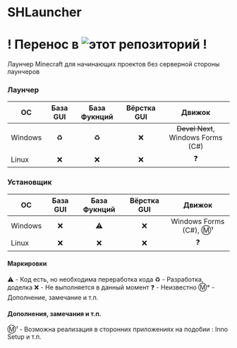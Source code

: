 # SHLauncher
# ! Перенос в ![этот репозиторий](https://github.com/GlotokTeam/SHLauncher-Modules/) !
Лаунчер Minecraft для начинающих проектов без серверной стороны лаунчеров

### Лаунчер
| OС       | База GUI                | База Фукнций | Вёрстка GUI| Движок
| ------------- |:------------------:|:--------------:|:--------------:|:--------------:|
| Windows     | ♻️    | ♻️    | ❌ | ~~Devel Next~~, Windows Forms (C#)
| Linux    | ❌ |   ❌ |  ❌ | ❓

### Установщик
| OС       | База GUI                | База Фукнций | Вёрстка GUI| Движок
| ------------- |:------------------:|:--------------:|:--------------:|:--------------:|
| Windows     | ❌    | ⚠️    | ❌ |  Windows Forms (C#), Ⓜ️¹
| Linux    | ❌ |   ❌ |  ❌ | ❓

#### Маркировки
⚠️ - Код есть, но необходима переработка кода
♻️ - Разработка, доделка
❌ - Не выполняется в данный момент
❓ - Неизвестно
Ⓜ️* - Дополнение, замечание и т.п.

#### Дополнения, замечания и т.п.
Ⓜ️¹ - Возможна реализация в сторонних приложениях на подобии : Inno Setup и т.п.
